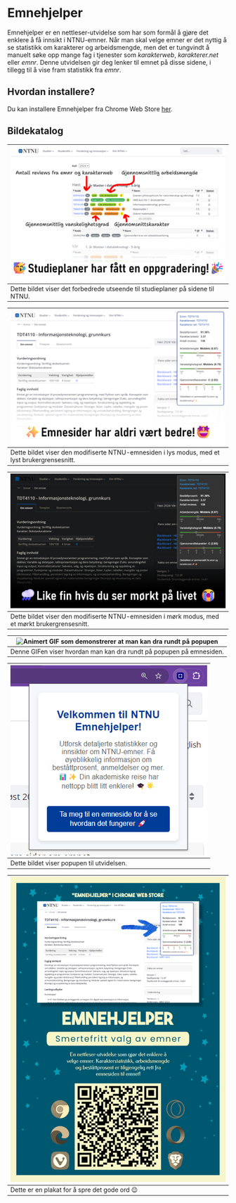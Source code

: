 # Emnehjelper

Emnehjelper er en nettleser-utvidelse som har som formål å gjøre det enklere å få innsikt i NTNU-emner. Når man skal velge emner er det nyttig å se statistikk om karakterer og arbeidsmengde, men det er tungvindt å manuelt søke opp mange fag i tjenester som _karakterweb_, _karakterer.net_ eller _emnr_. Denne utvidelsen gir deg lenker til emnet på disse sidene, i tillegg til å vise fram statistikk fra _emnr_.

## Hvordan installere?

Du kan installere Emnehjelper fra Chrome Web Store [her](https://chromewebstore.google.com/detail/emnehjelper/ocfgbjjagbojipkdhbloaegpigmkgiaf).

## Bildekatalog

| ![Bilde av en oppgradert studieplan](/media/study_plan_light_lowres.png)        |
| ------------------------------------------------------------------------------- |
| Dette bildet viser det forbedrede utseende til studieplaner på sidene til NTNU. |

| ![Bilde av den modifiserte emnesiden i lys modus](/media/course_page_light_lowres.png)        |
| --------------------------------------------------------------------------------------------- |
| Dette bildet viser den modifiserte NTNU-emnesiden i lys modus, med et lyst brukergrensesnitt. |

| ![Bilde av den modifiserte emnesiden i mørk modus](/media/course_page_dark_lowres.png)          |
| ----------------------------------------------------------------------------------------------- |
| Dette bildet viser den modifiserte NTNU-emnesiden i mørk modus, med et mørkt brukergrensesnitt. |

| ![Animert GIF som demonstrerer at man kan dra rundt på popupen](/media/dragging_popup_demo.gif) |
| ----------------------------------------------------------------------------------------------- |
| Denne GIFen viser hvordan man kan dra rundt på popupen på emnesiden.                            |

| ![Bilde av popupen til utvidelsen](/media/demo_img3.png) |
| -------------------------------------------------------- |
| Dette bildet viser popupen til utvidelsen.               |

| ![Plakat for markedsføring av Emnehjelper](/media/poster.png) |
| ------------------------------------------------------------- |
| Dette er en plakat for å spre det gode ord 😉                 |
